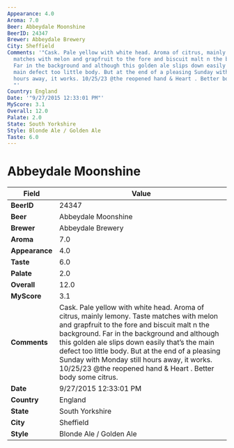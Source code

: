 ```yaml
---
Appearance: 4.0
Aroma: 7.0
Beer: Abbeydale Moonshine
BeerID: 24347
Brewer: Abbeydale Brewery
City: Sheffield
Comments: '"Cask. Pale yellow with white head. Aroma of citrus, mainly lemony. Taste
  matches with melon and grapfruit to the fore and biscuit malt n the background.
  Far in the background and although this golden ale slips down easily that’s the
  main defect too little body. But at the end of a pleasing Sunday with Monday still
  hours away, it works. 10/25/23 @the reopened hand & Heart . Better body some citrus.
  "'
Country: England
Date: '"9/27/2015 12:33:01 PM"'
MyScore: 3.1
Overall: 12.0
Palate: 2.0
State: South Yorkshire
Style: Blonde Ale / Golden Ale
Taste: 6.0
---
```


# Abbeydale Moonshine

| Field         | Value |
|---------------|-------|
| **BeerID** | 24347 |
| **Beer** | Abbeydale Moonshine |
| **Brewer** | Abbeydale Brewery |
| **Aroma** | 7.0 |
| **Appearance** | 4.0 |
| **Taste** | 6.0 |
| **Palate** | 2.0 |
| **Overall** | 12.0 |
| **MyScore** | 3.1 |
| **Comments** | Cask. Pale yellow with white head. Aroma of citrus, mainly lemony. Taste matches with melon and grapfruit to the fore and biscuit malt n the background. Far in the background and although this golden ale slips down easily that’s the main defect too little body. But at the end of a pleasing Sunday with Monday still hours away, it works. 10/25/23 @the reopened hand & Heart . Better body some citrus.  |
| **Date** | 9/27/2015 12:33:01 PM |
| **Country** | England |
| **State** | South Yorkshire |
| **City** | Sheffield |
| **Style** | Blonde Ale / Golden Ale |
